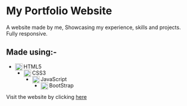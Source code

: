 # My Portfolio Website

A website made by me, Showcasing my experience, skills and projects. Fully responsive.

## Made using:-
 * <img align="left" alt="HTML5" width="20px" src="https://cdn.iconscout.com/icon/free/png-64/html5-2038876-1720089.png" /> HTML5
 * <img align="left" alt="CSS3" width="20px" src="https://cdn.iconscout.com/icon/free/png-64/css-37-226088.png" /> CSS3
 * <img align="left" alt="JavaScript" width="20px" src="https://cdn.iconscout.com/icon/free/png-64/javascript-1-225993.png" /> JavaScript
 * <img align="left" alt="BootStrap" width="20px" src="https://cdn.iconscout.com/icon/free/png-64/bootstrap-226077.png" /> BootStrap

Visit the website by clicking [here](https://kg-1510.github.io/Portfolio-Website/)
